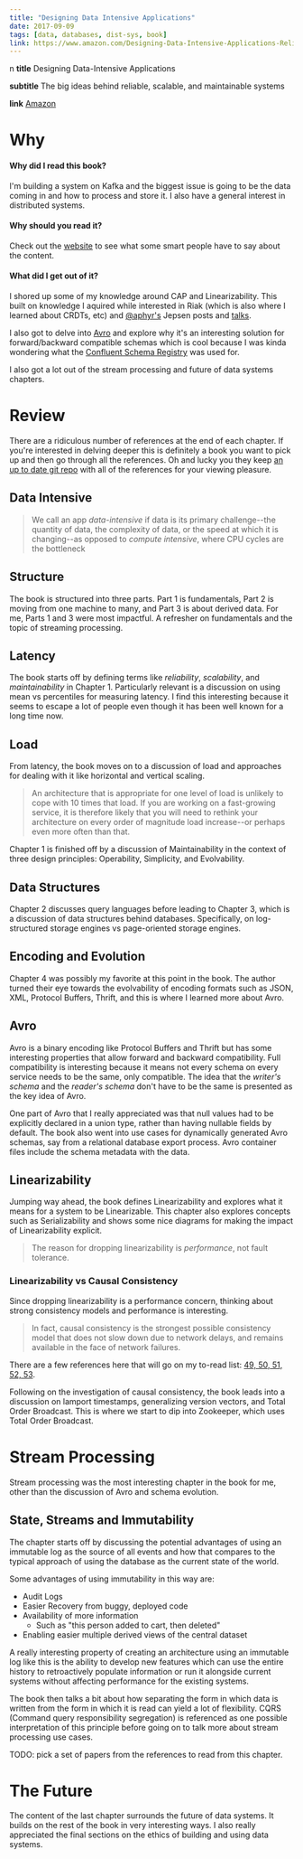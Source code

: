 ```yaml
---
title: "Designing Data Intensive Applications"
date: 2017-09-09
tags: [data, databases, dist-sys, book]
link: https://www.amazon.com/Designing-Data-Intensive-Applications-Reliable-Maintainable/dp/1449373321/
---
```

n
**title** Designing Data-Intensive Applications

**subtitle** The big ideas behind reliable, scalable, and maintainable
systems

**link** [Amazon](https://www.amazon.com/Designing-Data-Intensive-Applications-Reliable-Maintainable/dp/1449373321/)

# Why

#### Why did I read this book?

I'm building a system on Kafka and the biggest issue is going to be
the data coming in and how to process and store it. I also have a
general interest in distributed systems.

#### Why should you read it?

Check out the [website](http://dataintensive.net/) to see what some
smart people have to say about the content.

#### What did I get out of it?

I shored up some of my knowledge around CAP and Linearizability. This
built on knowledge I aquired while interested in Riak (which is also
where I learned about CRDTs, etc) and
[@aphyr's](https://twitter.com/aphyr) Jepsen posts and
[talks](https://aphyr.com/posts/343-scala-days-2017-jepsen-keynote). 

I also got to delve into
[Avro](http://docs.confluent.io/current/avro.html#serialization-and-evolution-avro)
and explore why it's an interesting solution for forward/backward
compatible schemas which is cool because I was kinda wondering what
the [Confluent Schema
Registry](http://docs.confluent.io/current/schema-registry/docs/intro.html#schemaregistry-intro)
was used for.

I also got a lot out of the stream processing and future of data
systems chapters. 

# Review

There are a ridiculous number of references at the end of each
chapter. If you're interested in delving deeper this is definitely a
book you want to pick up and then go through all the references. Oh
and lucky you they keep [an up to date git
repo](https://github.com/ept/ddia-references) with all of the
references for your viewing pleasure.

## Data Intensive

> We call an app *data-intensive* if data is its primary
> challenge--the quantity of data, the complexity of data, or the
> speed at which it is changing--as opposed to *compute intensive*,
> where CPU cycles are the bottleneck

## Structure

The book is structured into three parts. Part 1 is fundamentals, Part
2 is moving from one machine to many, and Part 3 is about derived
data. For me, Parts 1 and 3 were most impactful. A refresher on
fundamentals and the topic of streaming processing.

## Latency

The book starts off by defining terms like *reliability*,
*scalability*, and *maintainability* in Chapter 1. Particularly
relevant is a discussion on using mean vs percentiles for measuring
latency. I find this interesting because it seems to escape a lot of
people even though it has been well known for a long time now.

## Load

From latency, the book moves on to a discussion of load and approaches
for dealing with it like horizontal and vertical scaling.

> An architecture that is appropriate for one level of load is
> unlikely to cope with 10 times that load. If you are working on a
> fast-growing service, it is therefore likely that you will need to
> rethink your architecture on every order of magnitude load
> increase--or perhaps even more often than that.

Chapter 1 is finished off by a discussion of Maintainability in the
context of three design principles: Operability, Simplicity, and
Evolvability. 

## Data Structures

Chapter 2 discusses query languages before leading to Chapter 3, which
is a discussion of data structures behind databases. Specifically, on
log-structured storage engines vs page-oriented storage engines.

## Encoding and Evolution

Chapter 4 was possibly my favorite at this point in the book. The
author turned their eye towards the evolvability of encoding formats
such as JSON, XML, Protocol Buffers, Thrift, and this is where I
learned more about Avro.

## Avro

Avro is a binary encoding like Protocol Buffers and Thrift but has
some interesting properties that allow forward and backward
compatibility. Full compatibility is interesting because it means not
every schema on every service needs to be the same, only
compatible. The idea that the *writer's schema* and the *reader's
schema* don't have to be the same is presented as the key idea of
Avro.

One part of Avro that I really appreciated was that null values had to
be explicitly declared in a union type, rather than having nullable
fields by default. The book also went into use cases for dynamically
generated Avro schemas, say from a relational database export
process. Avro container files include the schema metadata with the
data. 

## Linearizability

Jumping way ahead, the book defines Linearizability and explores what
it means for a system to be Linearizable. This chapter also explores
concepts such as Serializability and shows some nice diagrams for
making the impact of Linearizability explicit.

> The reason for dropping linearizability is *performance*, not fault
> tolerance. 

### Linearizability vs Causal Consistency

Since dropping linearizability is a performance concern, thinking
about strong consistency models and performance is interesting.

> In fact, causal consistency is the strongest possible consistency
> model that does not slow down due to network delays, and remains
> available in the face of network failures. 

There are a few references here that will go on my to-read list: [49,
50, 51, 52,
53](https://github.com/ept/ddia-references/blob/master/chapter-09-refs.md).

Following on the investigation of causal consistency, the book leads
into a discussion on lamport timestamps, generalizing version vectors,
and Total Order Broadcast. This is where we start to dip into
Zookeeper, which uses Total Order Broadcast.

# Stream Processing

Stream processing was the most interesting chapter in the book for me,
other than the discussion of Avro and schema evolution.

## State, Streams and Immutability

The chapter starts off by discussing the potential advantages of using
an immutable log as the source of all events and how that compares to
the typical approach of using the database as the current state of the
world.

Some advantages of using immutability in this way are:

* Audit Logs
* Easier Recovery from buggy, deployed code
* Availability of more information
  - Such as "this person added to cart, then deleted"
* Enabling easier multiple derived views of the central dataset

A really interesting property of creating an architecture using an
immutable log like this is the ability to develop new features which
can use the entire history to retroactively populate information or
run it alongside current systems without affecting performance for the
existing systems.

The book then talks a bit about how separating the form in which data
is written from the form in which it is read can yield a lot of
flexibility. CQRS (Command query responsibility segregation) is
referenced as one possible interpretation of this principle before
going on to talk more about stream processing use cases.

TODO: pick a set of papers from the references to read from this
chapter. 

# The Future

The content of the last chapter surrounds the future of data
systems. It builds on the rest of the book in very interesting ways. I
also really appreciated the final sections on the ethics of building
and using data systems.
